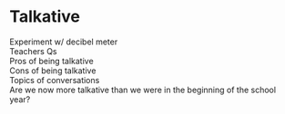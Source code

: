 # Talkative
Experiment w/ decibel meter <br />
Teachers Qs <br />
Pros of being talkative <br />
Cons of being talkative <br />
Topics of conversations <br />
Are we now more talkative than we were in the beginning of the school year? <br/>
